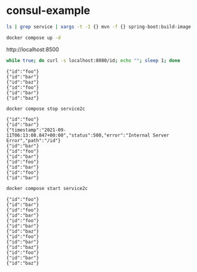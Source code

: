 # consul-example

```sh
ls | grep service | xargs -t -I {} mvn -f {} spring-boot:build-image
```

```sh
docker compose up -d
```

http://localhost:8500

```sh
while true; do curl -s localhost:8080/id; echo ""; sleep 1; done
```

```
{"id":"foo"}
{"id":"bar"}
{"id":"baz"}
{"id":"foo"}
{"id":"bar"}
{"id":"baz"}
```

```sh
docker compose stop service2c
```

```
{"id":"foo"}
{"id":"bar"}
{"timestamp":"2021-09-11T06:13:08.847+00:00","status":500,"error":"Internal Server Error","path":"/id"}
{"id":"bar"}
{"id":"foo"}
{"id":"bar"}
{"id":"foo"}
{"id":"bar"}
{"id":"foo"}
{"id":"bar"}
```

```sh
docker compose start service2c
```

```
{"id":"foo"}
{"id":"bar"}
{"id":"foo"}
{"id":"bar"}
{"id":"foo"}
{"id":"bar"}
{"id":"baz"}
{"id":"foo"}
{"id":"bar"}
{"id":"baz"}
{"id":"foo"}
{"id":"bar"}
{"id":"baz"}
```

